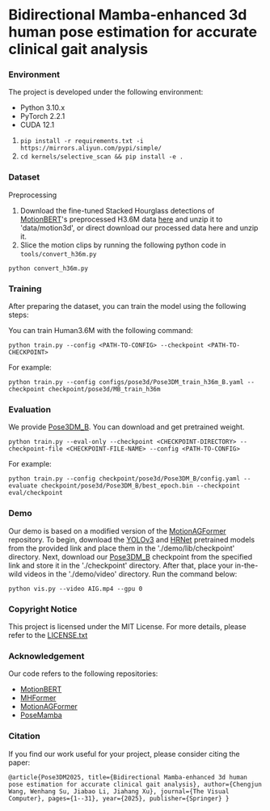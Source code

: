 

# Bidirectional Mamba-enhanced 3d human pose estimation for accurate clinical gait analysis



### Environment

The project is developed under the following environment:

- Python 3.10.x
- PyTorch 2.2.1
- CUDA 12.1

1. `pip install -r requirements.txt -i https://mirrors.aliyun.com/pypi/simple/`
2. `cd kernels/selective_scan && pip install -e .`


### Dataset

Preprocessing

1. Download the fine-tuned Stacked Hourglass detections of [MotionBERT](https://github.com/Walter0807/MotionBERT/blob/main/docs/pose3d.md)'s preprocessed H3.6M data [here](https://onedrive.live.com/?authkey=%21AMG5RlzJp%2D7yTNw&id=A5438CD242871DF0%21206&cid=A5438CD242871DF0) and unzip it to 'data/motion3d', or direct download our processed data here and unzip it.
2. Slice the motion clips by running the following python code in `tools/convert_h36m.py`

`python convert_h36m.py`

### Training

After preparing the dataset, you can train the model using the following steps:

You can train Human3.6M with the following command:

`python train.py --config <PATH-TO-CONFIG> --checkpoint <PATH-TO-CHECKPOINT>`

For example:

`python train.py --config configs/pose3d/Pose3DM_train_h36m_B.yaml --checkpoint checkpoint/pose3d/MB_train_h36m`


### Evaluation
We provide [Pose3DM_B](https://drive.google.com/file/d/123AA9GDnnnbkiGuK-VoynY4bx4wPIn_1/view?usp=drive_link). You can download and get pretrained weight.

`python train.py --eval-only --checkpoint <CHECKPOINT-DIRECTORY> --checkpoint-file <CHECKPOINT-FILE-NAME> --config <PATH-TO-CONFIG>`

For example:

`python train.py --config checkpoint/pose3d/Pose3DM_B/config.yaml --evaluate checkpoint/pose3d/Pose3DM_B/best_epoch.bin --checkpoint eval/checkpoint`

### Demo

Our demo is based on a modified version of the [MotionAGFormer](https://github.com/TaatiTeam/MotionAGFormer) repository. To begin, download the [YOLOv3](https://drive.google.com/drive/folders/1_ENAMOsPM7FXmdYRbkwbFHgzQq_B_NQA) and [HRNet](https://drive.google.com/drive/folders/1_ENAMOsPM7FXmdYRbkwbFHgzQq_B_NQA) pretrained models from the provided link and place them in the './demo/lib/checkpoint' directory. Next, download our [Pose3DM_B](https://drive.google.com/file/d/123AA9GDnnnbkiGuK-VoynY4bx4wPIn_1/view?usp=drive_link) checkpoint from the specified link and store it in the './checkpoint' directory. After that, place your in-the-wild videos in the './demo/video' directory. Run the command below:

`python vis.py --video AIG.mp4 --gpu 0`



### Copyright Notice

This project is licensed under the MIT License. For more details, please refer to the [LICENSE.txt](https://github.com/Reus3237/Pose3DM/blob/main/LICENSE.txt)

### Acknowledgement

Our code refers to the following repositories:

- [MotionBERT](https://github.com/Walter0807/MotionBERT)
- [MHFormer](https://github.com/Vegetebird/MHFormer)
- [MotionAGFormer](https://github.com/TaatiTeam/MotionAGFormer)
- [PoseMamba](https://github.com/nankingjing/PoseMamba)


### Citation

If you find our work useful for your project, please consider citing the paper:

`@article{Pose3DM2025,
title={Bidirectional Mamba-enhanced 3d human pose estimation for accurate clinical gait analysis},
author={Chengjun Wang, Wenhang Su, Jiabao Li, Jiahang Xu},
journal={The Visual Computer},
pages={1--31},
year={2025},
publisher={Springer}
}`

